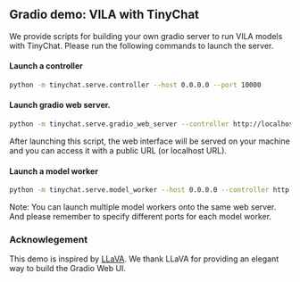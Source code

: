 ## Gradio demo: VILA with TinyChat

We provide scripts for building your own gradio server to run VILA models with TinyChat. Please run the following commands to launch the server.

#### Launch a controller
```bash
python -m tinychat.serve.controller --host 0.0.0.0 --port 10000
```

#### Launch gradio web server.
```bash
python -m tinychat.serve.gradio_web_server --controller http://localhost:10000 --model-list-mode reload --share
```
After launching this script, the web interface will be served on your machine and you can access it with a public URL (or localhost URL).

#### Launch a model worker

```bash
python -m tinychat.serve.model_worker --host 0.0.0.0 --controller http://localhost:10000 --port 40000 --worker http://localhost:40000 --model-path <path-to-fp16-hf-model> --quant-path <path-to-awq-checkpoint>
```

Note: You can launch multiple model workers onto the same web server. And please remember to specify different ports for each model worker.

### Acknowlegement

This demo is inspired by [LLaVA](https://github.com/haotian-liu/LLaVA). We thank LLaVA for providing an elegant way to build the Gradio Web UI.
